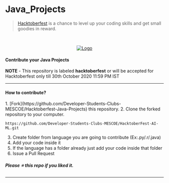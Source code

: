# Java_Projects

> [Hacktoberfest](https://hacktoberfest.digitalocean.com/) is a chance to level up your coding skills and get small goodies in reward.

<br />
<p align="center">
  <a href="https://hacktoberfest.digitalocean.com/">
    <img src="https://i.ibb.co/4FjRdbH/Logo-Sponsors-Light.png" alt="Logo">
  </a>
</p>

<!-- [![Hacktoberfest 2019 logo](https://i.ibb.co/4FjRdbH/Logo-Sponsors-Light.png)](https://hacktoberfest.digitalocean.com/) -->

<h4>Contribute your Java Projects</h4>

**NOTE** - This repository is labeled **hacktoberfest** or will be accepted for Hacktoberfest only till 30th October 2020 11:59 PM IST

<hr>

<h4>How to contribute?</h4>
1. [Fork](https://github.com/Developer-Students-Clubs-MESCOE/Hacktoberfest-Java-Projects) this repository.
2. Clone the forked repository to your computer.

   `https://github.com/Developer-Students-Clubs-MESCOE/HacktoberFest-AI-ML.git`

3. Create folder from language you are going to contribute (Ex:.py/.r/.java)
4. Add your code inside it
5. If the language has a folder already just add your code inside that folder
6. Issue a Pull Request
<h5>Please ⭐️ this repo if you liked it.</h5>

<hr>
